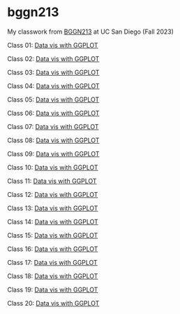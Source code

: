 # bggn213
My classwork from [BGGN213](https://bioboot.github.io/bggn213_F23) at UC San Diego (Fall 2023)

Class 01: [Data vis with GGPLOT](10182023/Class05_Data_Visualization_with_ggplot.pdf)

Class 02: [Data vis with GGPLOT](10182023/Class05_Data_Visualization_with_ggplot.pdf)

Class 03: [Data vis with GGPLOT](10182023/Class05_Data_Visualization_with_ggplot.pdf)

Class 04: [Data vis with GGPLOT](10182023/Class05_Data_Visualization_with_ggplot.pdf)

Class 05: [Data vis with GGPLOT](10182023/Class05_Data_Visualization_with_ggplot.pdf)

Class 06: [Data vis with GGPLOT](10182023/Class05_Data_Visualization_with_ggplot.pdf)

Class 07: [Data vis with GGPLOT](10182023/Class05_Data_Visualization_with_ggplot.pdf)

Class 08: [Data vis with GGPLOT](10182023/Class05_Data_Visualization_with_ggplot.pdf)

Class 09: [Data vis with GGPLOT](10182023/Class05_Data_Visualization_with_ggplot.pdf)

Class 10: [Data vis with GGPLOT](10182023/Class05_Data_Visualization_with_ggplot.pdf)

Class 11: [Data vis with GGPLOT](10182023/Class05_Data_Visualization_with_ggplot.pdf)

Class 12: [Data vis with GGPLOT](10182023/Class05_Data_Visualization_with_ggplot.pdf)

Class 13: [Data vis with GGPLOT](10182023/Class05_Data_Visualization_with_ggplot.pdf)

Class 14: [Data vis with GGPLOT](10182023/Class05_Data_Visualization_with_ggplot.pdf)

Class 15: [Data vis with GGPLOT](10182023/Class05_Data_Visualization_with_ggplot.pdf)

Class 16: [Data vis with GGPLOT](10182023/Class05_Data_Visualization_with_ggplot.pdf)

Class 17: [Data vis with GGPLOT](10182023/Class05_Data_Visualization_with_ggplot.pdf)

Class 18: [Data vis with GGPLOT](10182023/Class05_Data_Visualization_with_ggplot.pdf)

Class 19: [Data vis with GGPLOT](10182023/Class05_Data_Visualization_with_ggplot.pdf)

Class 20: [Data vis with GGPLOT](10182023/Class05_Data_Visualization_with_ggplot.pdf)
